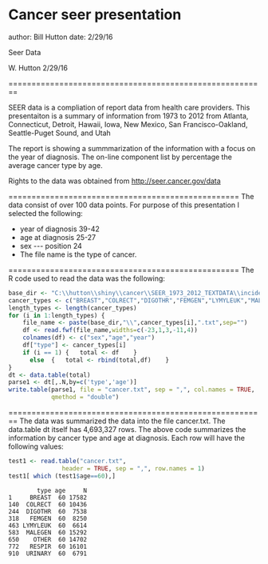 Cancer seer presentation
========================================================
author: Bill Hutton 
date: 2/29/16

Seer Data

W. Hutton
2/29/16

========================================================

SEER data is a compliation of report data from health care providers.   This presentaiton is a summary of information from 1973 to 2012 from Atlanta, Connecticut, Detroit, Hawaii, Iowa,  New Mexico, San Francisco-Oakland, Seattle-Puget Sound, and Utah

The report is showing a summmarization of the information with a focus on the year of diagnosis.   The on-line component list by percentage the average cancer type by age.

Rights to the data was obtained from  http://seer.cancer.gov/data


==================================================
The data consist of over 100 data points. For purpose of this presentation I selected the following:

- year of diagnosis   39-42
- age at diagnosis    25-27
- sex  --- position 24
- The file name is the type of cancer.

==================================================
The R code used to read the data was the following:


```r
base_dir <- "C:\\hutton\\shiny\\cancer\\SEER_1973_2012_TEXTDATA\\incidence\\yr1973_2012.seer9"
cancer_types <- c("BREAST","COLRECT","DIGOTHR","FEMGEN","LYMYLEUK","MALEGEN","OTHER","RESPIR","URINARY")
length_types <- length(cancer_types)
for (i in 1:length_types) {
	file_name <- paste(base_dir,"\\",cancer_types[i],".txt",sep="")
	df <- read.fwf(file_name,widths=c(-23,1,3,-11,4))
	colnames(df) <- c("sex","age","year")
	df["type"] <- cancer_types[i]
	if (i == 1) {  	total <- df    }
      else	{ 	total <- rbind(total,df)	}
}
dt <- data.table(total)
parse1 <- dt[,.N,by=c('type','age')]
write.table(parse1, file = "cancer.txt", sep = ",", col.names = TRUE,
            qmethod = "double")
```
========================================================
The data was summarized the data into the file cancer.txt.     The data.table dt itself has 4,693,327 rows.   The above code summarizes the information by cancer type and age at diagnosis.   Each row will have the following values:


```r
test1 <- read.table("cancer.txt", 
               header = TRUE, sep = ",", row.names = 1)
test1[ which (test1$age==60),]
```

```
        type age     N
1     BREAST  60 17582
140  COLRECT  60 10436
244  DIGOTHR  60  7538
318   FEMGEN  60  8250
463 LYMYLEUK  60  6614
583  MALEGEN  60 15292
650    OTHER  60 14702
772   RESPIR  60 16101
910  URINARY  60  6791
```



